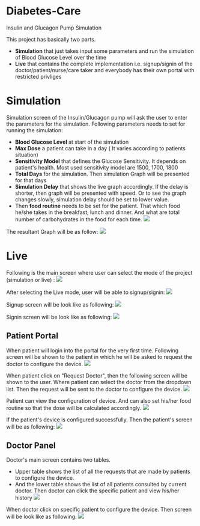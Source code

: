 # Diabetes-Care

Insulin and Glucagon Pump Simulation

This project has basically two parts.
- **Simulation** that just takes input some parameters and run the simulation of Blood Glucose Level over the time
- **Live** that contains the complete implementation i.e.  signup/signin of the doctor/patient/nurse/care taker and everybody has their own portal with restricted privliges

# Simulation

Simulation screen of the Insulin/Glucagon pump will ask the user to enter the parameters for the simulation. Following parameters needs to set for running the simulation:
- **Blood Glucose Level** at start of the simulation
- **Max Dose** a patient can take in a day ( It varies according to patients situation)
- **Sensitivity Model** that defines the Glucose Sensitivity. It depends on patient's health. Most used sensitivity model are 1500, 1700, 1800
- **Total Days** for the simulation. Then simulation Graph will be presented for that days
- **Simulation Delay** that shows the live graph accordingly. If the delay is shorter, then graph will be presented with speed. Or to see the graph changes slowly, simulation delay should be set to lower value. 
- Then **food routine** needs to be set for the patient. That which food he/she takes in the breakfast, lunch and dinner. And what are total number of carbohydrates in the food for each time. 
![](screenshots/simulation-1.png)

The resultant Graph will be as follow:
![](screenshots/simulation-2.png)

# Live

Following is the main screen where user can select the mode of the project (simulation or live) : 
![](screenshots/main-screen.png)

After selecting the Live mode, user will be able to signup/signin: 
![](screenshots/authnication-screen.png)

Signup screen will be look like as following:
![](screenshots/signup.png)

Signin screen will be look like as following:
![](screenshots/signin.png)

## Patient Portal

When patient will login into the portal for the very first time. Following screen will be shown to the patient in which he will be asked to request the doctor to configure the device. 
![](screenshots/patient-default-screen.png)

When patient click on "Request Doctor", then the following screen will be shown to the user. Where patient can select the doctor from the dropdown list. Then the request will be sent to the doctor to configure the device. 
![](screenshots/patient-request-doctor.png)


Patient can view the configuration of device. And can also set his/her food routine so that the dose will be calculated accordingly. 
![](screenshots/patient-device-configuration.png)

If the patient's device is configured successfully. Then the patient's screen will be as following:
![](screenshots/patient-main-screen.png)


## Doctor Panel

Doctor's main screen contains two tables. 
- Upper table shows the list of all the requests that are made by patients to configure the device. 
- And the lower table shows the list of all patients consulted by current doctor. Then doctor can click the specific patient and view his/her history
![](screenshots/doctor-main-screen.png)

When doctor click on specific patient to configure the device. Then  screen will be look like as following:
![](screenshots/doctor-configure-device.png)

